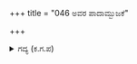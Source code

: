 +++
title = "046 ಅವರ ಪಾದಾಮ್ಬುಜಕೆ"

+++

<details><summary>ಗದ್ಯ (ಕ.ಗ.ಪ) </summary>

46. ದ್ರೋಣಾಚಾರ್ಯರ ಪಾದ ಕಮಲಗಳ ಮುಂದೆ ಅರ್ಜುನನು ಬಾಣಗಳನ್ನು ಸುರಿಸಿದನು. ಬಿಟ್ಟ ಬಾಣಗಳನ್ನು ಲೆಕ್ಕಿಸದೆ ದ್ರೋಣನು ಅರ್ಜುನನ ಗಾಂಡಿವದ ಹಗ್ಗವನ್ನು ಕತ್ತರಿಸಿದನು. ಗಾಂಡೀವ ಧನುಸ್ಸಿಗೆ ಮತ್ತೊಂದು ಹಗ್ಗವನ್ನು ಜೋಡಿಸಿಕೊಂಡು ಹೊಸದಾದ, ಚೂಪಾದ ಬಾಣ ಸಮೂಹದಿಂದ ನಿಮಿಷಮಾತ್ರದಲ್ಲಿ ದ್ರೋಣಾಚಾರ್ಯರನ್ನು ಮುಳುಗಿಸಿದನು.
</details>
